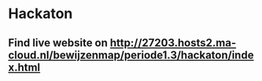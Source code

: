 # Hackaton
## Find live website on http://27203.hosts2.ma-cloud.nl/bewijzenmap/periode1.3/hackaton/index.html
